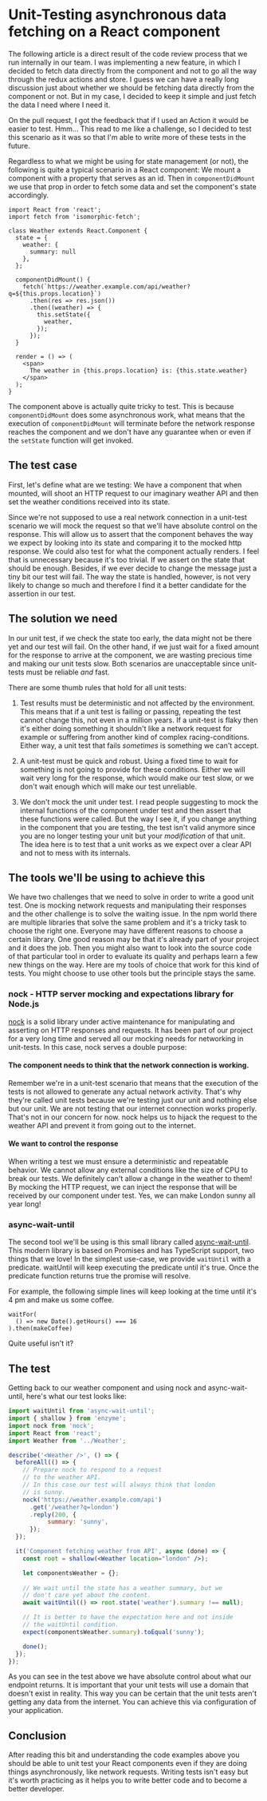 # Unit-Testing asynchronous data fetching on a React component

The following article is a direct result of the code review process that we run internally in our team. I was implementing a new feature, in which I decided to fetch data directly from the component and not to go all the way through the redux actions and store. I guess we can have a really long discussion just about whether we should be fetching data directly from the component or not. But in my case, I decided to keep it simple and just fetch the data I need where I need it.

On the pull request, I got the feedback that if I used an Action it would be easier to test. Hmm... This read to me like a challenge, so I decided to test this scenario as it was so that I'm able to write more of these tests in the future.

Regardless to what we might be using for state management (or not), the following is quite a typical scenario in a React component: We mount a component with a property that serves as an id. Then in `componentDidMount` we use that prop in order to fetch some data and set the component's state accordingly.

```
import React from 'react';
import fetch from 'isomorphic-fetch';

class Weather extends React.Component {
  state = {
    weather: {
      summary: null
    },
  };

  componentDidMount() {
    fetch(`https://weather.example.com/api/weather?q=${this.props.location}`)
      .then(res => res.json())
      .then((weather) => {
        this.setState({
          weather,
        });
      });
  }

  render = () => (
    <span>
      The weather in {this.props.location} is: {this.state.weather}
    </span>
  );
}
```

The component above is actually quite tricky to test. This is because `componentDidMount` does some asynchronous work, what means that the execution of `componentDidMount` will terminate before the network response reaches the component and we don't have any guarantee when or even if the `setState` function will get invoked.

## The test case

First, let's define what are we testing: We have a component that when mounted, will shoot an HTTP request to our imaginary weather API and then set the weather conditions received into its state.

Since we're not supposed to use a real network connection in a unit-test scenario we will mock the request so that we'll have absolute control on the response. This will allow us to assert that the component behaves the way we expect by looking into its state and comparing it to the mocked http response. We could also test for what the component actually renders. I feel that is unnecessary because it's too trivial. If we assert on the state that should be enough. Besides, if we ever decide to change the message just a tiny bit our test will fail. The way the state is handled, however, is not very likely to change so much and therefore I find it a better candidate for the assertion in our test.

## The solution we need

In our unit test, if we check the state too early, the data might not be there yet and our test will fail. On the other hand, if we just wait for a fixed amount for the response to arrive at the component, we are wasting precious time and making our unit tests slow. Both scenarios are unacceptable since unit-tests must be reliable _and_ fast.

There are some thumb rules that hold for all unit tests:

1. Test results must be deterministic and not affected by the environment. This means that if a unit test is failing or passing, repeating the test cannot change this, not even in a million years. If a unit-test is flaky then it's either doing something it shouldn't like a network request for example or suffering from another kind of complex racing-conditions. Either way, a unit test that fails _sometimes_ is something we can't accept.

2. A unit-test must be quick and robust. Using a fixed time to wait for something is not going to provide for these conditions. Either we will wait very long for the response, which would make our test slow, or we don't wait enough which will make our test unreliable.

3. We don't mock the unit under test. I read people suggesting to mock the internal functions of the component under test and then assert that these functions were called. But the way I see it, if you change anything in the component that you are testing, the test isn't valid anymore since you are no longer testing your unit but your _modification_ of that unit. The idea here is to test that a unit works as we expect over a clear API and not to mess with its internals.

## The tools we'll be using to achieve this

We have two challenges that we need to solve in order to write a good unit test. One is mocking network requests and manipulating their responses and the other challenge is to solve the waiting issue. In the npm world there are multiple libraries that solve the same problem and it's a tricky task to choose the right one. Everyone may have different reasons to choose a certain library. One good reason may be that it's already part of your project and it does the job. Then you might also want to look into the source code of that particular tool in order to evaluate its quality and perhaps learn a few new things on the way. Here are my tools of choice that work for this kind of tests. You might choose to use other tools but the principle stays the same.

### nock - HTTP server mocking and expectations library for Node.js

[nock](https://www.npmjs.com/package/nock) is a solid library under active maintenance for manipulating and asserting on HTTP responses and requests. It has been part of our project for a very long time and served all our mocking needs for networking in unit-tests. In this case, nock serves a double purpose:

#### The component needs to think that the network connection is working.
Remember we're in a unit-test scenario that means that the execution of the tests is not allowed to generate any actual network activity. That's why they're called unit tests because we're testing just our unit and nothing else but our unit. We are not testing that our internet connection works properly. That's not in our concern for now. nock helps us to hijack the request to the weather API and prevent it from going out to the internet.

#### We want to control the response 
When writing a test we must ensure a deterministic and repeatable behavior. We cannot allow any external conditions like the size of CPU to break our tests. We definitely can't allow a change in the weather to them! By mocking the HTTP request, we can inject the response that will be received by our component under test. Yes, we can make London sunny all year long!

### async-wait-until

The second tool we'll be using is this small library called [async-wait-until](https://github.com/devlato/waitUntil). This modern library is based on Promises and has TypeScript support, two things that we love! In the simplest use-case, we provide `waitUntil` with a predicate. waitUntil will keep executing the predicate until it's true. Once the predicate function returns true the promise will resolve.

For example, the following simple lines will keep looking at the time until it's 4 pm and make us some coffee.

```
waitFor(
  () => new Date().getHours() === 16
).then(makeCoffee)
```

Quite useful isn't it?


## The test

Getting back to our weather component and using nock and async-wait-until, here's what our test looks like:

```jsx
import waitUntil from 'async-wait-until';
import { shallow } from 'enzyme';
import nock from 'nock';
import React from 'react';
import Weather from '../Weather';

describe('<Weather />', () => {
  beforeAll(() => {
    // Prepare nock to respond to a request
    // to the weather API.
    // In this case our test will always think that london
    // is sunny.
    nock('https://weather.example.com/api')
      .get('/weather?q=london')
      .reply(200, {
           summary: 'sunny',
      });
  });

  it('Component fetching weather from API', async (done) => {
    const root = shallow(<Weather location="london" />);

    let componentsWeather = {};
    
    // We wait until the state has a weather summary, but we
    // don't care yet about the content.
    await waitUntil(() => root.state('weather').summary !== null);

    // It is better to have the expectation here and not inside
    // the waitUntil condition.
    expect(componentsWeather.summary).toEqual('sunny');

    done();
  });
});

```

As you can see in the test above we have absolute control about what our endpoint returns. It is important that your unit tests will use a domain that doesn't exist in reality. This way you can be certain that the unit tests aren't getting any data from the internet. You can achieve this via configuration of your application.

## Conclusion

After reading this bit and understanding the code examples above you should be able to unit test your React components even if they are doing things asynchronously, like network requests. Writing tests isn't easy but it's worth practicing as it helps you to write better code and to become a better developer.